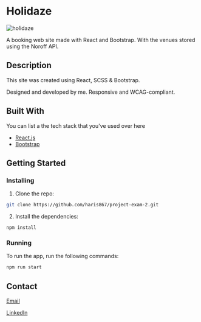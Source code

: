 # Holidaze

![holidaze](https://github.com/haris867/project-exam-2/assets/73777398/54e7c43e-044c-4ab1-a9a9-67e91fad1271)

A booking web site made with React and Bootstrap. With the venues stored using the Noroff API.

## Description

This site was created using React, SCSS & Bootstrap.

Designed and developed by me. Responsive and WCAG-compliant.

## Built With

You can list a the tech stack that you've used over here

- [React.js](https://reactjs.org/)
- [Bootstrap](https://getbootstrap.com)

## Getting Started

### Installing

1. Clone the repo:

```bash
git clone https://github.com/haris867/project-exam-2.git
```

2. Install the dependencies:

```
npm install
```

### Running

To run the app, run the following commands:

```bash
npm run start
```

## Contact

[Email](mailto:haris@hotmail.com)

[LinkedIn](https://www.linkedin.com/in/haris-usman-3bb83a204/)
